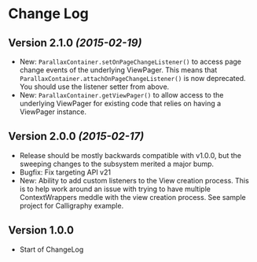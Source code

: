 Change Log
==========

Version 2.1.0 *(2015-02-19)*
----------------------------

 * New: `ParallaxContainer.setOnPageChangeListener()` to access page change events of the
   underlying ViewPager. This means that `ParallaxContainer.attachOnPageChangeListener()` is now
   deprecated. You should use the listener setter from above.
 * New: `ParallaxContainer.getViewPager()` to allow access to the underlying ViewPager for
   existing code that relies on having a ViewPager instance.


Version 2.0.0 *(2015-02-17)*
----------------------------

 * Release should be mostly backwards compatible with v1.0.0, but the sweeping changes to the
   subsystem merited a major bump.
 * Bugfix: Fix targeting API v21
 * New: Ability to add custom listeners to the View creation process.
   This is to help work around an issue with trying to have multiple ContextWrappers meddle with
   the view creation process. See sample project for Calligraphy example.


Version 1.0.0
-------------

 * Start of ChangeLog
